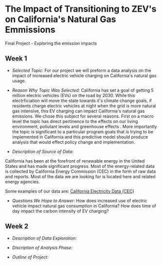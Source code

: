# The Impact of Transitioning to ZEV's on California's Natural Gas Emmissions
Final Project - Exploring the emission impacts 

## Week 1

- *Selected Topic*: For our project we will preform a data analysis on the impact of increased electric vehicle charging on California's natural gas usage.

- *Reason Why Topic Was Selected:*
California has set a goal of getting 5 million electric vehicles (EVs) on the road by 2030. While this electrficiation will move the state towards it's climate change goals, if residents charge electric vehicles at night when the grid is more natural gas intensive, this EV charging can impact California's natural gas emissions. We chose this subject for several reasons. First on a macro level the topic has direct pertinence to the effects on our living environment, pollutant levels and greenhouse effects . More importantly the topic is significant to a particular program goals that is trying to be implemented in California and this predictive model should produce analysis that would effect policy change and implementation.  

- *Description of Source of Data:*

California has been at the forefront of renewable energy in the United States and has made significant progress. Most of the energy-related data is collected by California Energy Commission (CEC) in the form of raw data and reports. Most of the data we are looking for is located here and related energy agencies. 

Some examples of our data are:
	[California Electricity Data (CEC)]( https://www.energy.ca.gov/data-reports/energy-almanac/california-electricity-data)


- *Questions We Hope to Answer:*
How does increased use of electric vehicle impact natural gas consumption in California?
How does time of day impact the carbon intensity of EV charging?

## Week 2

- *Description of Data Exploration:*

- *Discription of Analysis Phase:*

- *Outline of Project:*